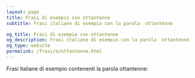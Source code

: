 ```yaml
---
layout: page
title: Frasi di esempio con ottantenne 
subtitle: Frasi italiane di esempio con la parola  ottantenne

og_title: Frasi di esempio con ottantenne 
og_description: Frasi italiane di esempio con la parola  ottantenne
og_type: website
permalink: /frasi/o/ottantenne.html
---
```


Frasi italiane di esempio contenenti la parola ottantenne:


